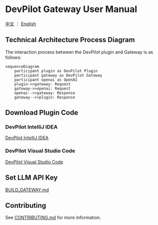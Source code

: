 # DevPilot Gateway User Manual

[中文](README_Gateway.md) ｜ [English](README_Gateway_EN.md)

## Technical Architecture Process Diagram

The interaction process between the DevPilot plugin and Gateway is as follows:

```mermaid
sequenceDiagram
    participant plugin as DevPilot Plugin
    participant gateway as DevPilot Gateway
    participant openai as OpenAI
    plugin->>gateway: Request
    gateway->>openai: Request
    openai-->>gateway: Response
    gateway-->>plugin: Response
```

## Download Plugin Code

### DevPilot IntelliJ IDEA

[DevPilot IntelliJ IDEA](https://github.com/openpilot-hub/devpilot-intellij)

### DevPilot Visual Studio Code

[DevPilot Visual Studio Code](https://github.com/openpilot-hub/devpilot-vscode)


## Set LLM API Key

[BUILD_GATEWAY.md](https://github.com/openpilot-hub/devpilot-gateway/blob/main/BUILD_GATEWAY.md)

## Contributing

See [CONTRIBUTING.md](https://github.com/openpilot-hub/devpilot-gateway/blob/main/CONTRIBUTING.md) for more information.